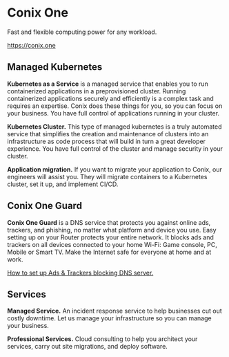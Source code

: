 # Conix One
Fast and flexible computing power for any workload.  

https://conix.one

## Managed Kubernetes

  **Kubernetes as a Service** is a managed service that enables you to run containerized applications in a preprovisioned 
  cluster. Running containerized applications securely and efficiently is a complex task and requires an expertise. 
  Conix does these things for you, so you can focus on your business. You have full control of applications running in 
  your cluster.  

  **Kubernetes Cluster.** This type of managed kubernetes is a truly automated service that simplifies the creation and 
  maintenance of clusters into an infrastructure as code process that will build in turn a great developer experience. 
  You have full control of the cluster and manage security in your cluster.  

  **Application migration.** If you want to migrate your application to Conix, our engineers will assist you. They will 
  migrate containers to a Kubernetes cluster, set it up, and implement CI/CD.

## Conix One Guard

  **Conix One Guard** is a DNS service that protects you against online ads, trackers, and phishing, no matter what platform 
  and device you use. Easy setting up on your Router protects your entire network. It blocks ads and trackers on all devices 
  connected to your home Wi-Fi: Game console, PC, Mobile or Smart TV. Make the Internet safe for everyone at home and at work.  

  [How to set up Ads & Trackers blocking DNS server.](https://www.conix.one/products/guard-setup)

## Services

  **Managed Service.** An incident response service to help businesses cut out costly downtime. Let us manage your infrastructure so you can manage your business.  

  **Professional Services.** Cloud consulting to help you architect your services, carry out site migrations, and deploy software.
